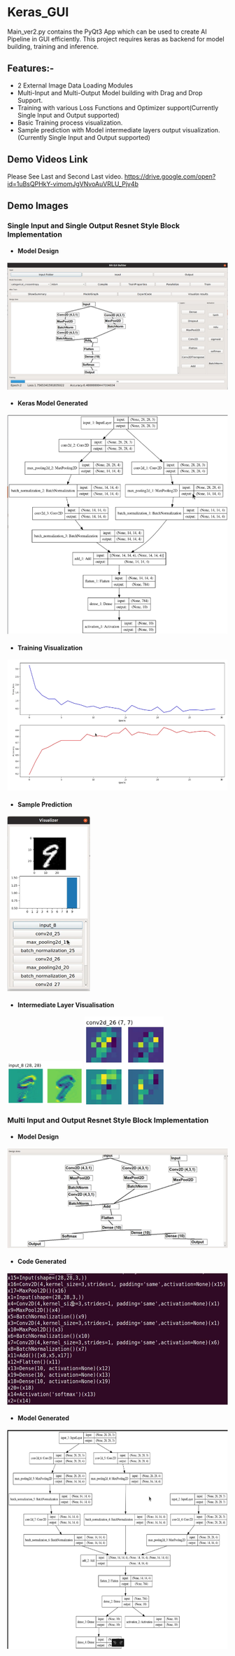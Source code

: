# Keras_GUI
Main_ver2.py contains the PyQt3 App which can be used to create AI Pipeline in GUI efficiently.
This project requires keras as backend for model building, training and inference.
## Features:-
* 2 External Image Data Loading Modules
* Multi-Input and Multi-Output Model building with Drag and Drop Support. 
* Training with various Loss Functions and Optimizer support(Currently Single Input and Output supported)
* Basic Training process visualization.
* Sample prediction with Model intermediate layers output visualization.(Currently Single Input and Output supported)

## Demo Videos Link
Please See Last and Second Last video.
https://drive.google.com/open?id=1uBsQPHkY-vimomJgVNvoAuVRLU_Pjv4b

## Demo Images

### Single Input and Single Output Resnet Style Block Implementation 

* #### Model Design
<img src="Prototype Demo Images/Screenshot from 2019-03-27 13-13-43.png" alt="hi" class="inline"/>

* #### Keras Model Generated
<img src="Prototype Demo Images/Screenshot from 2019-03-27 13-14-50.png" alt="hi" class="inline" height="500"/>

* #### Training Visualization
<img src="Prototype Demo Images/Screenshot from 2019-03-27 13-14-07.png" alt="hi" class="inline" height="300"/>


* #### Sample Prediction
<img src="Prototype Demo Images/Screenshot from 2019-04-05 15-14-14.png" alt="hi" class="inline" height="400"/>

* #### Intermediate Layer Visualisation
<img src="Prototype Demo Images/Screenshot from 2019-04-05 15-14-27.png" alt="hi" class="inline" height="100"/>
<img src="Prototype Demo Images/Screenshot from 2019-04-05 15-14-39.png" alt="hi" class="inline" height="200"/>

### Multi Input and Output Resnet Style Block Implementation

* #### Model Design
<img src="Prototype Demo Images/Screenshot from 2019-03-27 13-16-52.png" alt="hi" class="inline"/>

* #### Code Generated
<img src="Prototype Demo Images/Screenshot from 2019-03-27 13-17-03.png" alt="hi" class="inline" height="300"/>

* #### Model Generated
<img src="Prototype Demo Images/Screenshot from 2019-03-27 13-17-29.png" alt="hi" class="inline" height="500"/>


